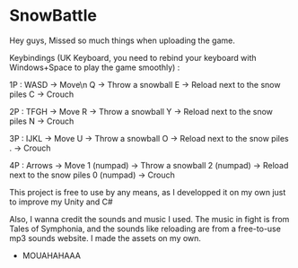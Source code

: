# SnowBattle

Hey guys,
Missed so much things when uploading the game.

Keybindings (UK Keyboard, you need to rebind your keyboard with Windows+Space to play the game smoothly) :

1P : WASD -> Move\n
     Q    -> Throw a snowball
     E    -> Reload next to the snow piles
     C    -> Crouch
     
2P : TFGH -> Move
     R    -> Throw a snowball
     Y    -> Reload next to the snow piles
     N    -> Crouch
          
3P : IJKL -> Move
     U    -> Throw a snowball
     O    -> Reload next to the snow piles
     .    -> Crouch
          
4P : Arrows       -> Move
     1 (numpad)   -> Throw a snowball
     2 (numpad)   -> Reload next to the snow piles
     0 (numpad)   -> Crouch
     
This project is free to use by any means, as I developped it on my own just to improve my Unity and C#

Also, I wanna credit the sounds and music I used. The music in fight is from Tales of Symphonia, and the sounds like reloading are from a free-to-use mp3 sounds website.
I made the assets on my own.

- MOUAHAHAAA
